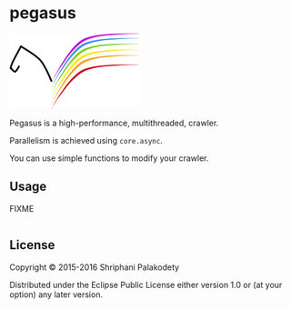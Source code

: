 # pegasus

<img src="pegasus_logo.png" />

Pegasus is a high-performance, multithreaded, crawler.

Parallelism is achieved using `core.async`.

You can use simple functions to modify your crawler.

## Usage

FIXME

```clojure

```

## License

Copyright © 2015-2016 Shriphani Palakodety

Distributed under the Eclipse Public License either version 1.0 or (at
your option) any later version.

